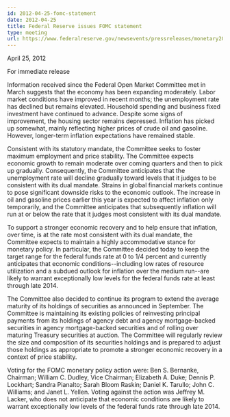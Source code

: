 ```yaml
---
id: 2012-04-25-fomc-statement
date: 2012-04-25
title: Federal Reserve issues FOMC statement
type: meeting
url: https://www.federalreserve.gov/newsevents/pressreleases/monetary20120425a.htm
---
```


April 25, 2012

For immediate release

Information received since the Federal Open Market Committee met in March suggests that the economy has been expanding moderately. Labor market conditions have improved in recent months; the unemployment rate has declined but remains elevated. Household spending and business fixed investment have continued to advance. Despite some signs of improvement, the housing sector remains depressed. Inflation has picked up somewhat, mainly reflecting higher prices of crude oil and gasoline. However, longer-term inflation expectations have remained stable.

Consistent with its statutory mandate, the Committee seeks to foster maximum employment and price stability. The Committee expects economic growth to remain moderate over coming quarters and then to pick up gradually. Consequently, the Committee anticipates that the unemployment rate will decline gradually toward levels that it judges to be consistent with its dual mandate. Strains in global financial markets continue to pose significant downside risks to the economic outlook. The increase in oil and gasoline prices earlier this year is expected to affect inflation only temporarily, and the Committee anticipates that subsequently inflation will run at or below the rate that it judges most consistent with its dual mandate.

To support a stronger economic recovery and to help ensure that inflation, over time, is at the rate most consistent with its dual mandate, the Committee expects to maintain a highly accommodative stance for monetary policy. In particular, the Committee decided today to keep the target range for the federal funds rate at 0 to 1/4 percent and currently anticipates that economic conditions--including low rates of resource utilization and a subdued outlook for inflation over the medium run--are likely to warrant exceptionally low levels for the federal funds rate at least through late 2014.

The Committee also decided to continue its program to extend the average maturity of its holdings of securities as announced in September. The Committee is maintaining its existing policies of reinvesting principal payments from its holdings of agency debt and agency mortgage-backed securities in agency mortgage-backed securities and of rolling over maturing Treasury securities at auction. The Committee will regularly review the size and composition of its securities holdings and is prepared to adjust those holdings as appropriate to promote a stronger economic recovery in a context of price stability.

Voting for the FOMC monetary policy action were: Ben S. Bernanke, Chairman; William C. Dudley, Vice Chairman; Elizabeth A. Duke; Dennis P. Lockhart; Sandra Pianalto; Sarah Bloom Raskin; Daniel K. Tarullo; John C. Williams; and Janet L. Yellen. Voting against the action was Jeffrey M. Lacker, who does not anticipate that economic conditions are likely to warrant exceptionally low levels of the federal funds rate through late 2014.